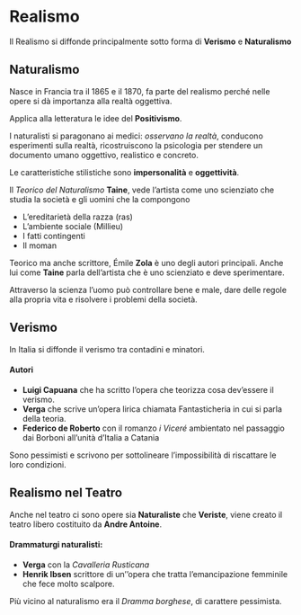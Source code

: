 # Realismo

Il Realismo si diffonde principalmente sotto forma di **Verismo** e **Naturalismo**

## Naturalismo

Nasce in Francia tra il 1865 e il 1870, fa parte del realismo perché nelle opere si dà importanza alla realtà oggettiva.

Applica alla letteratura le idee del **Positivismo**.

I naturalisti si paragonano ai medici: _osservano la realtà_, conducono esperimenti sulla realtà, ricostruiscono la psicologia per stendere un documento umano oggettivo, realistico e concreto.

Le caratteristiche stilistiche sono **impersonalità** e **oggettività**.

Il _Teorico del Naturalismo_ __Taine__, vede l’artista come uno scienziato che studia la società e gli uomini che la compongono

- L’ereditarietà della razza (ras)
- L’ambiente sociale (Millieu)
- I fatti contingenti
- Il moman

Teorico ma anche scrittore, Émile __Zola__ è uno degli autori principali. Anche lui come __Taine__ parla dell’artista che è uno scienziato e deve sperimentare.

Attraverso la scienza l’uomo può controllare bene e male, dare delle regole alla propria vita e risolvere i problemi della società.

## Verismo

In Italia si diffonde il verismo tra contadini e minatori.

#### Autori

- __Luigi Capuana__ che ha scritto l’opera che teorizza cosa dev’essere il verismo.
- __Verga__ che scrive un’opera lirica chiamata Fantasticheria in cui si parla della teoria.
- __Federico de Roberto__ con il romanzo _i Viceré_ ambientato nel passaggio dai Borboni all’unità d’Italia a Catania

Sono pessimisti e scrivono per sottolineare l’impossibilità di riscattare le loro condizioni.

## Realismo nel Teatro

Anche nel teatro ci sono opere sia **Naturaliste** che **Veriste**, viene creato il teatro libero costituito da **Andre Antoine**.

#### Drammaturgi naturalisti:

- **Verga** con la _Cavalleria Rusticana_
- __Henrik Ibsen__ scrittore di un’’opera che tratta l’emancipazione femminile che fece molto scalpore.

Più vicino al naturalismo era il _Dramma borghese_, di carattere pessimista.
